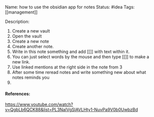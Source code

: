 Name: how to use the obsidian app for notes
Status: #idea
Tags: [[management]]

Description:

1. Create a new vault
2. Open the vault
3. Create a new note
4. Create another note.
5. Write in this note something and add [[]] with text within it.
6. You can just select words by the mouse and then type [[]] to make a new link.
7. Use linked mentions at the right side in the note from 3
8. After some time reread notes and write something new about what notes reminds you
9. 

#### References:
https://www.youtube.com/watch?v=QgbLb6QCK88&list=PL3NaIVgSlAVLHty1-NuvPa9V0b0UwbzBd